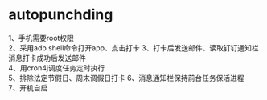 # autopunchding
1、手机需要root权限  
2、采用adb shell命令打开app、点击打卡 
3、打卡后发送邮件、读取钉钉通知栏消息打卡成功后发送邮件  
4、用cron4j调度任务定时执行  
5、排除法定节假日、周末调假日打卡 
6、消息通知栏保持前台任务保活进程  
7、开机自启
